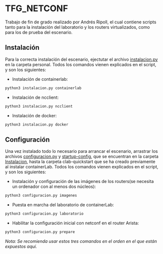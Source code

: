# TFG_NETCONF
Trabajo de fin de grado realizado por Andrés Ripoll, el cual contiene scripts tanto para la instalación del laboratorio y los routers virtualizados, como para los de prueba del escenario.

## Instalación
Para la correcta instalación del escenario, ejectutar el archivo [instalacion.py](https://github.com/andresripoll/TFG_NETCONF/blob/main/Instalacion/instalacion.py) en la carpeta personal. Todos los comandos vienen explicados en el script, y son los siguientes:

* Instalación de containerlab:
```bash
python3 instalacion.py containerlab
```
* Instalación de ncclient:
```bash
python3 instalacion.py ncclient
```

* Instalación de docker:
```bash
python3 instalacion.py docker
```

## Configuración
Una vez instalado todo lo necesario para arrancar el escenario, arrastrar los archivos [configuracion.py](https://github.com/andresripoll/TFG_NETCONF/blob/main/Instalacion/configuracion.py) y [startup-config](https://github.com/andresripoll/TFG_NETCONF/blob/main/Instalacion/startup-config), que se encuentran en la carpeta [Instalacion](https://github.com/andresripoll/TFG_NETCONF/tree/main/Instalacion), hasta la carpeta clab-quickstart que se ha creado previamente al instalar containerLab. Todos los comandos vienen explicados en el script, y son los siguientes:

* Instalación y configuración de las imágenes de los routers(se necesita un ordenador con al menos dos núcleos):
```bash
python3 configuracion.py imagenes
```

* Puesta en marcha del laboratorio de containerLab:
```bash
python3 configuracion.py laboratorio
```

* Habilitar la configuración inicial con netconf en el router Arista:
```bash
python3 configuracion.py prepare
```
*Nota: Se recomienda usar estos tres comandos en el orden en el que están expuestos aquí.*

